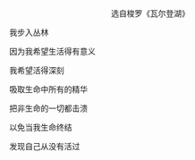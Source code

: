 <center>选自梭罗《瓦尔登湖》</center>

<p>我步入丛林</p>
<p>因为我希望生活得有意义</p>
<p>我希望活得深刻</p>
<p>吸取生命中所有的精华</p>
<p>把非生命的一切都击溃</p>
<p>以免当我生命终结</p>
<p>发现自己从没有活过</p>

